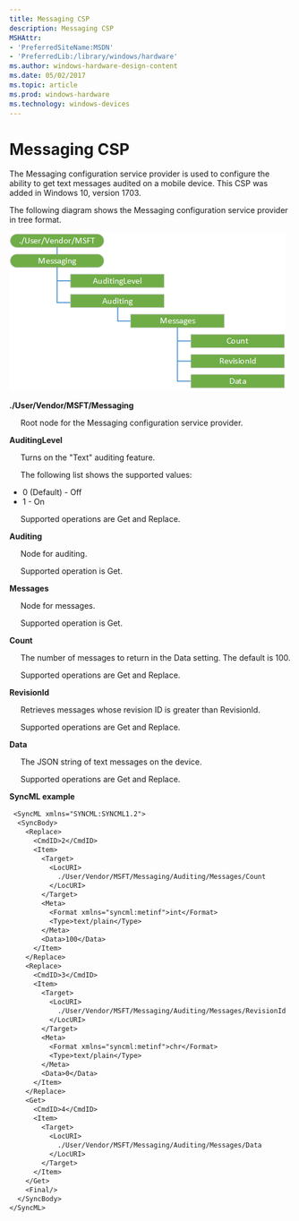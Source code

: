 ```yaml
---
title: Messaging CSP
description: Messaging CSP
MSHAttr:
- 'PreferredSiteName:MSDN'
- 'PreferredLib:/library/windows/hardware'
ms.author: windows-hardware-design-content
ms.date: 05/02/2017
ms.topic: article
ms.prod: windows-hardware
ms.technology: windows-devices
---
```


# Messaging CSP

The Messaging configuration service provider is used to configure the ability to get text messages audited on a mobile device. This CSP was added in Windows 10, version 1703.

The following diagram shows the Messaging configuration service provider in tree format.

![messaging csp](images/provisioning-csp-messaging.png)

<a href="" id="--user-msft-applocker"></a>**./User/Vendor/MSFT/Messaging**  

<p style="margin-left: 20px">Root node for the Messaging configuration service provider.</p>

<a href="" id="auditinglevel"></a>**AuditingLevel**  
<p style="margin-left: 20px">Turns on the "Text" auditing feature.</p>
<p style="margin-left: 20px">The following list shows the supported values:</p>
<ul>
<li>0 (Default) - Off</li>
<li>1 - On</li>
</ul>
<p style="margin-left: 20px">Supported operations are Get and Replace.</p>

<a href="" id="auditing"></a>**Auditing**  
<p style="margin-left: 20px">Node for auditing.</p>
<p style="margin-left: 20px">Supported operation is Get.</p>

<a href="" id="messages"></a>**Messages**  
<p style="margin-left: 20px">Node for messages.</p>
<p style="margin-left: 20px">Supported operation is Get.</p>

<a href="" id="count"></a>**Count**  
<p style="margin-left: 20px">The number of messages to return in the Data setting. The default is 100.</p>
<p style="margin-left: 20px">Supported operations are Get and Replace.</p>

<a href="" id="revisionid"></a>**RevisionId**  
<p style="margin-left: 20px">Retrieves messages whose revision ID is greater than RevisionId.</p>
<p style="margin-left: 20px">Supported operations are Get and Replace.</p>

<a href="" id="data"></a>**Data**  
<p style="margin-left: 20px">The JSON string of text messages on the device.</p>
<p style="margin-left: 20px">Supported operations are Get and Replace.</p>


**SyncML example**

``` syntax
 <SyncML xmlns="SYNCML:SYNCML1.2">
  <SyncBody>
    <Replace>
      <CmdID>2</CmdID>
      <Item>
        <Target>
          <LocURI>
            ./User/Vendor/MSFT/Messaging/Auditing/Messages/Count
          </LocURI>
        </Target>
        <Meta>
          <Format xmlns="syncml:metinf">int</Format>
          <Type>text/plain</Type>
        </Meta>
        <Data>100</Data>
      </Item>
    </Replace>
    <Replace>
      <CmdID>3</CmdID>
      <Item>
        <Target>
          <LocURI>
            ./User/Vendor/MSFT/Messaging/Auditing/Messages/RevisionId
          </LocURI>
        </Target>
        <Meta>
          <Format xmlns="syncml:metinf">chr</Format>
          <Type>text/plain</Type>
        </Meta>
        <Data>0</Data>
      </Item>
    </Replace>
    <Get>
      <CmdID>4</CmdID>
      <Item>
        <Target>
          <LocURI>
            ./User/Vendor/MSFT/Messaging/Auditing/Messages/Data
          </LocURI>
        </Target>
      </Item>
    </Get>
    <Final/>
  </SyncBody>
</SyncML>
```
